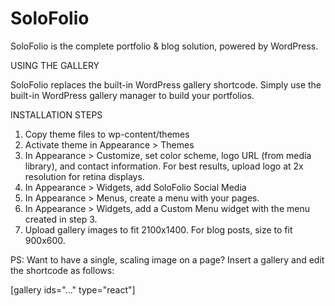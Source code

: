 SoloFolio
=========
SoloFolio is the complete portfolio & blog solution, powered by WordPress.

USING THE GALLERY

SoloFolio replaces the built-in WordPress gallery shortcode. Simply use
the built-in WordPress gallery manager to build your portfolios.

INSTALLATION STEPS

1. Copy theme files to wp-content/themes
2. Activate theme in Appearance > Themes
3. In Appearance > Customize, set color scheme, logo URL (from media library),
and contact information. For best results, upload logo at 2x resolution for retina displays.
4. In Appearance > Widgets, add SoloFolio Social Media
5. In Appearance > Menus, create a menu with your pages.
6. In Appearance > Widgets, add a Custom Menu widget with the menu created in step 3.
7. Upload gallery images to fit 2100x1400. For blog posts, size to fit 900x600.

PS: Want to have a single, scaling image on a page? Insert a gallery and edit
the shortcode as follows:

[gallery ids="..." type="react"]


